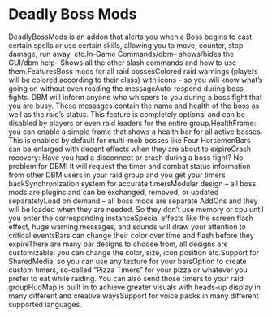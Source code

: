 # Deadly Boss Mods

DeadlyBossMods is an addon that alerts you when a Boss begins to cast certain spells or use certain skills, allowing you to move, counter, stop damage, run away, etc.In-Game Commands/dbm– shows/hides the GUI/dbm help– Shows all the other slash commands and how to use them.FeaturesBoss mods for all raid bossesColored raid warnings (players will be colored according to their class) with icons – so you will know what’s going on without even reading the messageAuto-respond during boss fights. DBM will inform anyone who whispers to you during a boss fight that you are busy. These messages contain the name and health of the boss as well as the raid’s status. This feature is completely optional and can be disabled by players or even raid leaders for the entire group.HealthFrame: you can enable a simple frame that shows a health bar for all active bosses. This is enabled by default for multi-mob bosses like Four HorsemenBars can be enlarged with decent effects when they are about to expireCrash recovery: Have you had a disconnect or crash during a boss fight? No problem for DBM! It will request the timer and combat status information from other DBM users in your raid group and you get your timers backSynchronization system for accurate timersModular design – all boss mods are plugins and can be exchanged, removed, or updated separatelyLoad on demand – all boss mods are separate AddOns and they will be loaded when they are needed. So they don’t use memory or cpu until you enter the corresponding instanceSpecial effects like the screen flash effect, huge warning messages, and sounds will draw your attention to critical eventsBars can change their color over time and flash before they expireThere are many bar designs to choose from, all designs are customizable: you can change the color, size, icon position etc.Support for SharedMedia, so you can use any texture for your barsOption to create custom timers, so-called “Pizza Timers” for your pizza or whatever you prefer to eat while raiding. You can also send those timers to your raid groupHudMap is built in to achieve greater visuals with heads-up display in many different and creative waysSupport for voice packs in many different supported languages.
